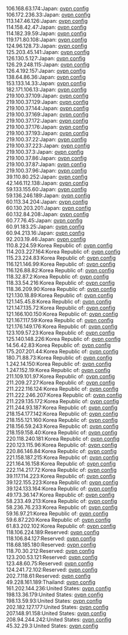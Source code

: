 106.168.63.174:Japan: [ovpn config](vpn/106_168_63_174.ovpn)  
106.172.236.33:Japan: [ovpn config](vpn/106_172_236_33.ovpn)  
113.147.46.126:Japan: [ovpn config](vpn/113_147_46_126.ovpn)  
114.158.42.47:Japan: [ovpn config](vpn/114_158_42_47.ovpn)  
114.182.39.59:Japan: [ovpn config](vpn/114_182_39_59.ovpn)  
119.171.80.108:Japan: [ovpn config](vpn/119_171_80_108.ovpn)  
124.96.128.73:Japan: [ovpn config](vpn/124_96_128_73.ovpn)  
125.203.45.141:Japan: [ovpn config](vpn/125_203_45_141.ovpn)  
126.130.5.127:Japan: [ovpn config](vpn/126_130_5_127.ovpn)  
126.29.248.115:Japan: [ovpn config](vpn/126_29_248_115.ovpn)  
126.4.192.157:Japan: [ovpn config](vpn/126_4_192_157.ovpn)  
138.64.86.36:Japan: [ovpn config](vpn/138_64_86_36.ovpn)  
153.133.14.33:Japan: [ovpn config](vpn/153_133_14_33.ovpn)  
182.171.106.13:Japan: [ovpn config](vpn/182_171_106_13.ovpn)  
219.100.37.109:Japan: [ovpn config](vpn/219_100_37_109.ovpn)  
219.100.37.129:Japan: [ovpn config](vpn/219_100_37_129.ovpn)  
219.100.37.144:Japan: [ovpn config](vpn/219_100_37_144.ovpn)  
219.100.37.169:Japan: [ovpn config](vpn/219_100_37_169.ovpn)  
219.100.37.172:Japan: [ovpn config](vpn/219_100_37_172.ovpn)  
219.100.37.176:Japan: [ovpn config](vpn/219_100_37_176.ovpn)  
219.100.37.193:Japan: [ovpn config](vpn/219_100_37_193.ovpn)  
219.100.37.22:Japan: [ovpn config](vpn/219_100_37_22.ovpn)  
219.100.37.223:Japan: [ovpn config](vpn/219_100_37_223.ovpn)  
219.100.37.3:Japan: [ovpn config](vpn/219_100_37_3.ovpn)  
219.100.37.86:Japan: [ovpn config](vpn/219_100_37_86.ovpn)  
219.100.37.87:Japan: [ovpn config](vpn/219_100_37_87.ovpn)  
219.100.37.96:Japan: [ovpn config](vpn/219_100_37_96.ovpn)  
39.110.80.252:Japan: [ovpn config](vpn/39_110_80_252.ovpn)  
42.146.112.138:Japan: [ovpn config](vpn/42_146_112_138.ovpn)  
59.133.155.60:Japan: [ovpn config](vpn/59_133_155_60.ovpn)  
59.136.246.189:Japan: [ovpn config](vpn/59_136_246_189.ovpn)  
60.113.34.204:Japan: [ovpn config](vpn/60_113_34_204.ovpn)  
60.130.203.201:Japan: [ovpn config](vpn/60_130_203_201.ovpn)  
60.132.84.208:Japan: [ovpn config](vpn/60_132_84_208.ovpn)  
60.77.76.45:Japan: [ovpn config](vpn/60_77_76_45.ovpn)  
60.91.183.25:Japan: [ovpn config](vpn/60_91_183_25.ovpn)  
60.94.213.16:Japan: [ovpn config](vpn/60_94_213_16.ovpn)  
92.203.19.46:Japan: [ovpn config](vpn/92_203_19_46.ovpn)  
110.8.224.59:Korea Republic of: [ovpn config](vpn/110_8_224_59.ovpn)  
114.203.227.164:Korea Republic of: [ovpn config](vpn/114_203_227_164.ovpn)  
115.23.224.83:Korea Republic of: [ovpn config](vpn/115_23_224_83.ovpn)  
116.121.146.99:Korea Republic of: [ovpn config](vpn/116_121_146_99.ovpn)  
116.126.88.82:Korea Republic of: [ovpn config](vpn/116_126_88_82.ovpn)  
118.32.87.2:Korea Republic of: [ovpn config](vpn/118_32_87_2.ovpn)  
118.33.54.216:Korea Republic of: [ovpn config](vpn/118_33_54_216.ovpn)  
118.36.209.90:Korea Republic of: [ovpn config](vpn/118_36_209_90.ovpn)  
121.130.18.89:Korea Republic of: [ovpn config](vpn/121_130_18_89.ovpn)  
121.145.45.8:Korea Republic of: [ovpn config](vpn/121_145_45_8.ovpn)  
121.147.135.72:Korea Republic of: [ovpn config](vpn/121_147_135_72.ovpn)  
121.166.100.150:Korea Republic of: [ovpn config](vpn/121_166_100_150.ovpn)  
121.167.117.59:Korea Republic of: [ovpn config](vpn/121_167_117_59.ovpn)  
121.176.149.176:Korea Republic of: [ovpn config](vpn/121_176_149_176.ovpn)  
123.109.57.23:Korea Republic of: [ovpn config](vpn/123_109_57_23.ovpn)  
125.140.148.226:Korea Republic of: [ovpn config](vpn/125_140_148_226.ovpn)  
14.56.42.83:Korea Republic of: [ovpn config](vpn/14_56_42_83.ovpn)  
175.207.201.44:Korea Republic of: [ovpn config](vpn/175_207_201_44.ovpn)  
180.71.88.73:Korea Republic of: [ovpn config](vpn/180_71_88_73.ovpn)  
1.242.14.150:Korea Republic of: [ovpn config](vpn/1_242_14_150.ovpn)  
1.247.152.19:Korea Republic of: [ovpn config](vpn/1_247_152_19.ovpn)  
211.109.101.97:Korea Republic of: [ovpn config](vpn/211_109_101_97.ovpn)  
211.209.27.27:Korea Republic of: [ovpn config](vpn/211_209_27_27.ovpn)  
211.222.116.124:Korea Republic of: [ovpn config](vpn/211_222_116_124.ovpn)  
211.222.246.207:Korea Republic of: [ovpn config](vpn/211_222_246_207.ovpn)  
211.229.135.172:Korea Republic of: [ovpn config](vpn/211_229_135_172.ovpn)  
211.244.93.187:Korea Republic of: [ovpn config](vpn/211_244_93_187.ovpn)  
218.154.177.142:Korea Republic of: [ovpn config](vpn/218_154_177_142.ovpn)  
218.155.121.160:Korea Republic of: [ovpn config](vpn/218_155_121_160.ovpn)  
218.156.59.243:Korea Republic of: [ovpn config](vpn/218_156_59_243.ovpn)  
218.159.158.40:Korea Republic of: [ovpn config](vpn/218_159_158_40.ovpn)  
220.118.240.181:Korea Republic of: [ovpn config](vpn/220_118_240_181.ovpn)  
220.123.115.96:Korea Republic of: [ovpn config](vpn/220_123_115_96.ovpn)  
220.86.146.84:Korea Republic of: [ovpn config](vpn/220_86_146_84.ovpn)  
221.158.187.215:Korea Republic of: [ovpn config](vpn/221_158_187_215.ovpn)  
221.164.16.158:Korea Republic of: [ovpn config](vpn/221_164_16_158.ovpn)  
222.114.217.72:Korea Republic of: [ovpn config](vpn/222_114_217_72.ovpn)  
39.117.114.223:Korea Republic of: [ovpn config](vpn/39_117_114_223.ovpn)  
39.122.155.223:Korea Republic of: [ovpn config](vpn/39_122_155_223.ovpn)  
39.124.133.164:Korea Republic of: [ovpn config](vpn/39_124_133_164.ovpn)  
49.173.36.147:Korea Republic of: [ovpn config](vpn/49_173_36_147.ovpn)  
58.233.49.213:Korea Republic of: [ovpn config](vpn/58_233_49_213.ovpn)  
58.236.76.233:Korea Republic of: [ovpn config](vpn/58_236_76_233.ovpn)  
59.16.97.21:Korea Republic of: [ovpn config](vpn/59_16_97_21.ovpn)  
59.6.87.220:Korea Republic of: [ovpn config](vpn/59_6_87_220.ovpn)  
61.83.202.102:Korea Republic of: [ovpn config](vpn/61_83_202_102.ovpn)  
118.106.224.189:Reserved: [ovpn config](vpn/118_106_224_189.ovpn)  
118.106.84.127:Reserved: [ovpn config](vpn/118_106_84_127.ovpn)  
118.68.185.180:Reserved: [ovpn config](vpn/118_68_185_180.ovpn)  
118.70.30.212:Reserved: [ovpn config](vpn/118_70_30_212.ovpn)  
123.200.53.121:Reserved: [ovpn config](vpn/123_200_53_121.ovpn)  
123.48.60.75:Reserved: [ovpn config](vpn/123_48_60_75.ovpn)  
124.241.72.102:Reserved: [ovpn config](vpn/124_241_72_102.ovpn)  
202.7.118.61:Reserved: [ovpn config](vpn/202_7_118_61.ovpn)  
49.228.161.189:Thailand: [ovpn config](vpn/49_228_161_189.ovpn)  
161.202.144.236:United States: [ovpn config](vpn/161_202_144_236.ovpn)  
198.13.36.179:United States: [ovpn config](vpn/198_13_36_179.ovpn)  
198.13.59.93:United States: [ovpn config](vpn/198_13_59_93.ovpn)  
202.182.127.177:United States: [ovpn config](vpn/202_182_127_177.ovpn)  
207.148.91.158:United States: [ovpn config](vpn/207_148_91_158.ovpn)  
208.94.244.242:United States: [ovpn config](vpn/208_94_244_242.ovpn)  
45.32.29.3:United States: [ovpn config](vpn/45_32_29_3.ovpn)  

